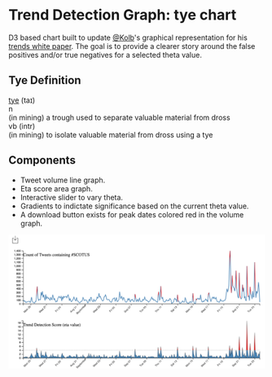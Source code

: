 # Trend Detection Graph: tye chart
D3 based chart built to update [@Kolb](https://twitter.com/kolb)'s graphical representation for his [trends white paper](https://github.com/jeffakolb/Gnip-Trend-Detection). The goal is to provide a clearer story around the false positives and/or true negatives for a selected theta value.  

Tye Definition
--
[tye](http://www.thefreedictionary.com/tye) (taɪ)  
n  
(in mining) a trough used to separate valuable material from dross  
vb (intr)  
(in mining) to isolate valuable material from dross using a tye


Components
--
* Tweet volume line graph.
* Eta score area graph.
* Interactive slider to vary theta.
* Gradients to indictate significance based on the current theta value.
* A download button exists for peak dates colored red in the volume graph.

<img src=img/tye_chart.png width=900>
